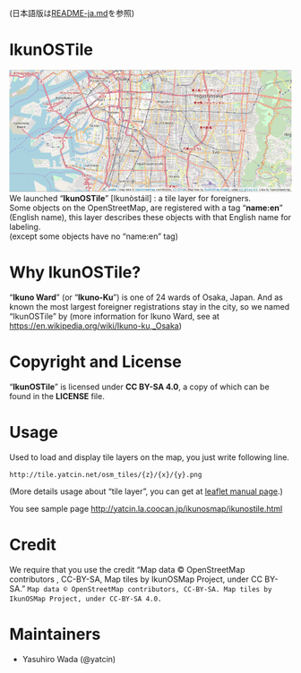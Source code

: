 (日本語版は[README-ja.md](README-ja.md)を参照)

# IkunOSTile
![IkunOSTile ScreenShot](https://github.com/yatcin/IkunOSMap/blob/master/ikunostile.png "IkunOSTile ScreenShot")<br>
We launched “**IkunOSTile**” [Ikunòstáil] : a tile layer for foreigners.<br>
Some objects on the OpenStreetMap, are registered with a tag “**name:en**” (English name),  this layer describes these objects with that English name for labeling.<br>
(except some objects have no “name:en” tag)

# Why IkunOSTile?
“**Ikuno Ward**” (or “**Ikuno-Ku**”) is one of 24 wards of Osaka, Japan. And as known the most largest foreigner registrations stay in the city, so we named “IkunOSTile” by
(more information for Ikuno Ward, see at https://en.wikipedia.org/wiki/Ikuno-ku,_Osaka)

# Copyright and License
“**IkunOSTile**” is licensed under **CC BY-SA  4.0**, a copy of which can be found in the **LICENSE** file.

# Usage
Used to load and display tile layers on the map, you just write following line.

```
http://tile.yatcin.net/osm_tiles/{z}/{x}/{y}.png
```

(More details usage about “tile layer”, you can get at [leaflet manual page](https://leafletjs.com/).)

You see sample page
http://yatcin.la.coocan.jp/ikunosmap/ikunostile.html

# Credit
We require that you use the credit “Map data © OpenStreetMap contributors , CC-BY-SA, Map tiles by IkunOSMap Project,  under CC BY-SA.”
`Map data © OpenStreetMap contributors, CC-BY-SA. Map tiles by IkunOSMap Project, under CC-BY-SA 4.0.`

# Maintainers
* Yasuhiro Wada (@yatcin)
